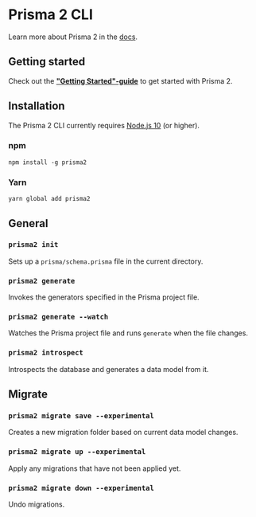# Prisma 2 CLI

Learn more about Prisma 2 in the [docs](https://github.com/prisma/prisma2).

## Getting started

Check out the [**"Getting Started"-guide**](https://github.com/prisma/prisma2/blob/master/docs/getting-started.md) to get started with Prisma 2.

## Installation

The Prisma 2 CLI currently requires [Node.js 10](https://nodejs.org/en/download/releases/) (or higher).

### npm

```
npm install -g prisma2
```

### Yarn

```
yarn global add prisma2
```

## General

### `prisma2 init`

Sets up a `prisma/schema.prisma` file in the current directory.

### `prisma2 generate`

Invokes the generators specified in the Prisma project file.

### `prisma2 generate --watch`

Watches the Prisma project file and runs `generate` when the file changes.

### `prisma2 introspect`

Introspects the database and generates a data model from it.

## Migrate

### `prisma2 migrate save --experimental`

Creates a new migration folder based on current data model changes.

### `prisma2 migrate up --experimental`

Apply any migrations that have not been applied yet.

### `prisma2 migrate down --experimental`

Undo migrations.
